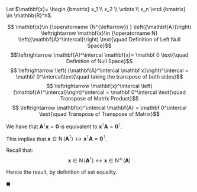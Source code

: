 Let $\mathbf{x}= \begin {bmatrix} x_1 \\ x_2 \\ \vdots \\ x_n \end {bmatrix} \in \mathbb{R}^n$.

$$ \mathbf{x}\in {\operatorname {N^{\leftarrow}} } \left({\mathbf{A}}\right) \leftrightarrow \mathbf{x}\in {\operatorname N} \left({\mathbf{A}^\intercal}\right) \text{\quad Definition of Left Null Space}$$
$$\leftrightarrow \mathbf{A}^\intercal \mathbf{x}= \mathbf 0 \text{\quad Definition of Null Space}$$
$$ \leftrightarrow \left( {\mathbf{A}^\intercal \mathbf x}\right)^\intercal = \mathbf 0^\intercal\text{\quad taking the transpose of both sides}$$
$$ \leftrightarrow \mathbf{x}^\intercal \left( {\mathbf{A}^\intercal}\right)^\intercal = \mathbf 0^\intercal \text{\quad Transpose of Matrix Product}$$
$$ \leftrightarrow \mathbf{x}^\intercal \mathbf{A} = \mathbf 0^\intercal \text{\quad Transpose of Transpose of Matrix}$$

We have that $\mathbf{A}^\intercal \mathbf{x}= \mathbf 0$ is equivalent to $\mathbf{x}^\intercal \mathbf{A} = \mathbf 0^\intercal$.

This implies that $\mathbf{x}\in {\operatorname N} \left({\mathbf{A}^\intercal}\right) \leftrightarrow \mathbf{x}^\intercal \mathbf{A} = \mathbf 0^\intercal$.

Recall that:
$$\mathbf{x}\in {\operatorname N} \left({\mathbf{A}^\intercal}\right) \leftrightarrow \mathbf{x}\in {\operatorname {N^{\leftarrow}} } \left({\mathbf{A}}\right)$$

Hence the result, by definition of set equality.

$\blacksquare$